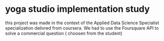 # yoga studio implementation study
this project was made in the context of the Applied Data Science Specialist specialization delivred from coursera.
We had to use the Foursquare API to solve a commercial question ( choosen from the student)

